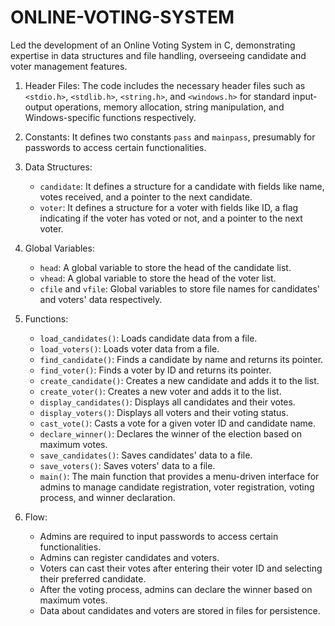 # ONLINE-VOTING-SYSTEM
Led the development of an Online Voting System in C, demonstrating expertise in data structures and file handling, overseeing candidate and voter management features.

1. Header Files: The code includes the necessary header files such as `<stdio.h>`, `<stdlib.h>`, `<string.h>`, and `<windows.h>` for standard input-output operations, memory allocation, string manipulation, and Windows-specific functions respectively.

2. Constants: It defines two constants `pass` and `mainpass`, presumably for passwords to access certain functionalities.

3. Data Structures: 
   - `candidate`: It defines a structure for a candidate with fields like name, votes received, and a pointer to the next candidate.
   - `voter`: It defines a structure for a voter with fields like ID, a flag indicating if the voter has voted or not, and a pointer to the next voter.
   
4. Global Variables: 
   - `head`: A global variable to store the head of the candidate list.
   - `vhead`: A global variable to store the head of the voter list.
   - `cfile` and `vfile`: Global variables to store file names for candidates' and voters' data respectively.

5. Functions:
   - `load_candidates()`: Loads candidate data from a file.
   - `load_voters()`: Loads voter data from a file.
   - `find_candidate()`: Finds a candidate by name and returns its pointer.
   - `find_voter()`: Finds a voter by ID and returns its pointer.
   - `create_candidate()`: Creates a new candidate and adds it to the list.
   - `create_voter()`: Creates a new voter and adds it to the list.
   - `display_candidates()`: Displays all candidates and their votes.
   - `display_voters()`: Displays all voters and their voting status.
   - `cast_vote()`: Casts a vote for a given voter ID and candidate name.
   - `declare_winner()`: Declares the winner of the election based on maximum votes.
   - `save_candidates()`: Saves candidates' data to a file.
   - `save_voters()`: Saves voters' data to a file.
   - `main()`: The main function that provides a menu-driven interface for admins to manage candidate registration, voter registration, voting process, and winner declaration.

6. Flow:
   - Admins are required to input passwords to access certain functionalities.
   - Admins can register candidates and voters.
   - Voters can cast their votes after entering their voter ID and selecting their preferred candidate.
   - After the voting process, admins can declare the winner based on maximum votes.
   - Data about candidates and voters are stored in files for persistence.

